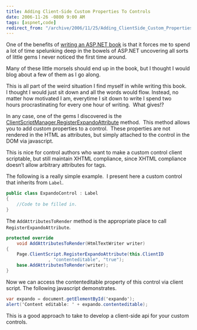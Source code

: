 ```yaml
---
title: Adding Client-Side Custom Properties To Controls
date: 2006-11-26 -0800 9:00 AM
tags: [aspnet,code]
redirect_from: "/archive/2006/11/25/Adding_ClientSide_Custom_Properties_To_Controls.aspx/"
---
```


One of the benefits of [writing an
ASP.NET book](https://haacked.com/archive/2006/11/19/Writing_A_Book.aspx "Writing A Book")
is that it forces me to spend a lot of time spelunking deep in the
bowels of ASP.NET uncovering all sorts of little gems I never noticed
the first time around.

Many of these little morsels should end up in the book, but I thought I
would blog about a few of them as I go along. 

This is all part of the weird situation I find myself in while writing
this book. I thought I would just sit down and all the words would flow.
Instead, no matter how motivated I am, everytime I sit down to write I
spend two hours procrastinating for every one hour of writing.  What
gives!?

In any case, one of the gems I discovered is the
[ClientScriptManager.RegisterExpandoAttribute](http://msdn2.microsoft.com/en-US/library/system.web.ui.clientscriptmanager.registerexpandoattribute(VS.80).aspx "MSDN Documentation on ClientScriptManager.RegisterExpandoAttribute")
method.  This method allows you to add custom properties to a
control.  These properties are not rendered in the HTML as attributes,
but simply attached to the control in the DOM via javascript.

This is nice for control authors who want to make a custom control
client scriptable, but still maintain XHTML compliance, since XHTML
compliance doesn’t allow arbitrary attributes for tags.

The following is a really simple example.  I present here a custom
control that inherits from `Label`.

```csharp
public class ExpandoControl : Label
{
    //Code to be filled in.
}
```

The `AddAttributesToRender` method is the appropriate place to call
`RegisterExpandoAttribute`.

```csharp
protected override 
    void AddAttributesToRender(HtmlTextWriter writer)
{
    Page.ClientScript.RegisterExpandoAttribute(this.ClientID
                , "contenteditable", "true");
    base.AddAttributesToRender(writer);
}
```

Now we can access the contenteditable property of this control via
client script. The following javascript demonstrates.

```csharp
var expando = document.getElementById('expando');
alert('Content editable: ' + expando.contenteditable);
```

This is a good approach to take to develop a client-side api for your
custom controls.

